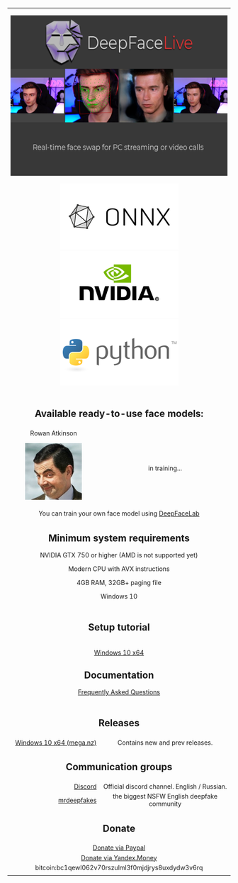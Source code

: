 <table align="center" border="0">

<tr><td colspan=2 align="center">

![](doc/deepfacelive_intro.png)

![](doc/logo_onnx.png)
![](doc/logo_nvidia.png)
![](doc/logo_python.png)

</td></tr>
<tr><td colspan=2 align="center">

## Available ready-to-use face models:

</td></tr>

<tr><td align="center">
Rowan Atkinson 

<img src="doc/celebs/Rowan_Atkinson.jpg" width=128></img>

</td><td align="center">
in training...
</td></tr>

<tr><td colspan=2 align="center">
You can train your own face model using <a href="https://github.com/iperov/DeepFaceLab">DeepFaceLab</a>
</td></tr>

<tr><td colspan=2 align="center">


## Minimum system requirements

NVIDIA  GTX 750 or higher (AMD is not supported yet)

Modern CPU with AVX instructions

4GB RAM, 32GB+ paging file

Windows 10

</td></tr>
<tr><td colspan=2 align="center">


## Setup tutorial

<tr><td colspan=2 align="center">

<a href="doc/setup_tutorial_windows/index.md">Windows 10 x64</a>

## Documentation

<a href="doc/faq/faq.md">Frequently Asked Questions</a>

</td></tr>
<tr><td colspan=2 align="center">

## Releases

</td></tr>
<tr><td align="right"> <a href="https://mega.nz/folder/m10iELBK#Y0H6BflF9C4k_clYofC7yA">Windows 10 x64 (mega.nz)</a>
</td><td align="center">Contains new and prev releases.</td></tr>

</td></tr>
<tr><td colspan=2 align="center">

## Communication groups

<tr><td align="right">
<a href="https://discord.gg/S2h7kPySQp">Discord</a>
</td><td align="center">Official discord channel. English / Russian.</td></tr>

<tr><td align="right">
<a href="https://mrdeepfakes.com/forums/">mrdeepfakes</a>
</td><td align="center">the biggest NSFW English deepfake community</td></tr>


</td></tr>
<tr><td colspan=2 align="center">

## Donate

</td></tr>
<tr><td colspan=2 align="center">
<a href="https://www.paypal.com/paypalme/DeepFaceLab">Donate via Paypal</a>
</td></tr>
<tr><td colspan=2 align="center">
<a href="https://money.yandex.ru/to/41001142318065">Donate via Yandex.Money</a>
</td></tr>
<tr><td colspan=2 align="center">
bitcoin:bc1qewl062v70rszulml3f0mjdjrys8uxdydw3v6rq
</td></tr>
<tr><td colspan=2 align="center">


<!--
    <a href="https://br-stone.online"><img src="doc/logo_barclay_stone.png"></img></a><a href="https://exmo.com"><img src="doc/logo_exmo.png"></img></a>

    presents 

    <tr><td align="right">


    <a href="">Windows (magnet link)</a>
    </td><td align="center">Latest release. Use torrent client to download.</td></tr>
    </tr>
-->

</table>



